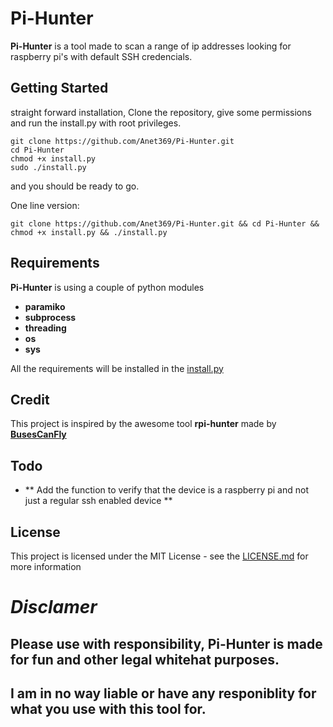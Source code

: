 # Pi-Hunter

**Pi-Hunter** is a tool made to scan a range of ip addresses looking for raspberry pi's with default SSH credencials.

## Getting Started
straight forward installation, Clone the repository, give some permissions and run the install.py with root privileges.
```
git clone https://github.com/Anet369/Pi-Hunter.git
cd Pi-Hunter
chmod +x install.py
sudo ./install.py
```
and you should be ready to go.

One line version:
```
git clone https://github.com/Anet369/Pi-Hunter.git && cd Pi-Hunter && chmod +x install.py && ./install.py
```
## Requirements
**Pi-Hunter** is using a couple of python modules
* **paramiko**
* **subprocess**
* **threading**
* **os**
* **sys**

All the requirements will be installed in the [install.py](install.py)


## Credit
This project is inspired by the awesome tool **rpi-hunter** made by **[BusesCanFly](https://github.com/BusesCanFly/rpi-hunter)**

## Todo
* ** Add the function to verify that the device is a raspberry pi and not just a regular ssh enabled device **


## License

This project is licensed under the MIT License - see the [LICENSE.md](LICENSE.md) for more information


# *Disclamer*
## Please use with responsibility, Pi-Hunter is made for fun and other legal whitehat purposes.
## I am in no way liable or have any responiblity for what you use with this tool for.
